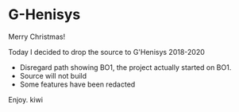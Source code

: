# G-Henisys
Merry Christmas!

Today I decided to drop the source to G'Henisys 2018-2020

- Disregard path showing BO1, the project actually started on BO1.
- Source will not build
- Some features have been redacted

Enjoy.
kiwi
